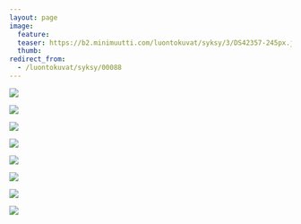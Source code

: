 ```yaml
---
layout: page
image:
  feature:
  teaser: https://b2.minimuutti.com/luontokuvat/syksy/3/DS42357-245px.jpg
  thumb:
redirect_from:
  - /luontokuvat/syksy/00088
---
```


![](https://b2.minimuutti.com/luontokuvat/syksy/3/DS42362-800px.jpg)

![](https://b2.minimuutti.com/luontokuvat/syksy/3/DS42375-800px.jpg)

![](https://b2.minimuutti.com/luontokuvat/syksy/3/DS42356-800px.jpg)

![](https://b2.minimuutti.com/luontokuvat/syksy/3/DS42357-800px.jpg)

![](https://b2.minimuutti.com/luontokuvat/syksy/3/DS42358-800px.jpg)

![](https://b2.minimuutti.com/luontokuvat/syksy/3/DS42365-800px.jpg)

![](https://b2.minimuutti.com/luontokuvat/syksy/3/DS42366-800px.jpg)

![](https://b2.minimuutti.com/luontokuvat/syksy/3/DS42368-800px.jpg)
